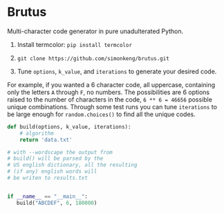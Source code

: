 # Brutus

Multi-character code generator in pure unadulterated Python.

1. Install termcolor: `pip install termcolor`

2. `git clone https://github.com/simonkeng/brutus.git`

3. Tune `options`, `k_value`, and `iterations` to generate your desired code.

For example, if you wanted a 6 character code, all uppercase, containing only the letters `A` through `F`, no numbers. The possibilities are 6 options raised to the number of characters in the code, `6 ** 6 = 46656` possible unique combinations. Through some test runs you can tune `iterations` to be large enough for `random.choices()` to find all the unique codes.


```python
def build(options, k_value, iterations):
    # algorithm
    return 'data.txt'

# with --wordscape the output from
# build() will be parsed by the
# US english dictionary, all the resulting
# (if any) english words will
# be writen to results.txt


if __name__ == "__main__":
   build("ABCDEF", 6, 180000)

```

